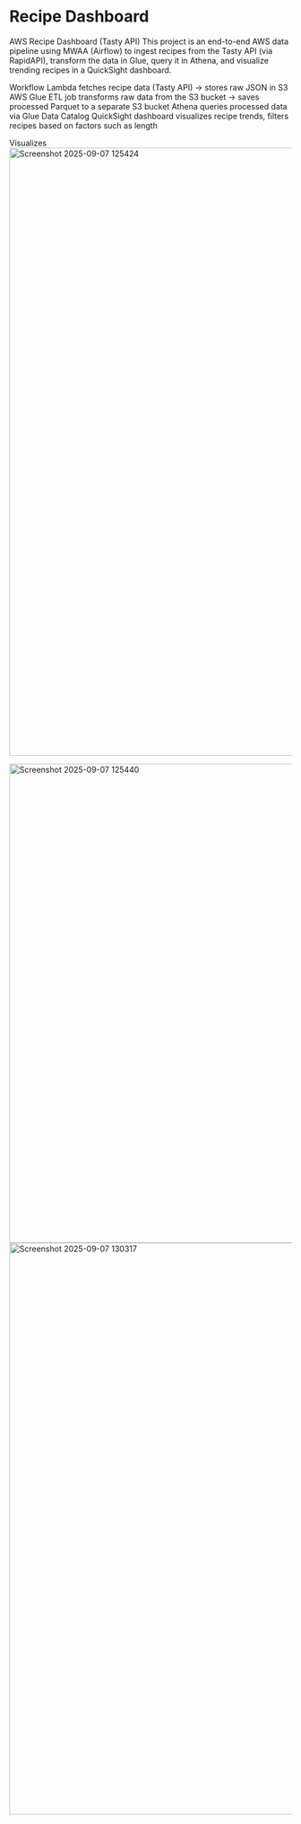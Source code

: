 # Recipe Dashboard
AWS Recipe Dashboard (Tasty API)
This project is an end-to-end AWS data pipeline using MWAA (Airflow) to ingest recipes from the Tasty API (via RapidAPI), transform the data in Glue, query it in Athena, and visualize trending recipes in a QuickSight dashboard.

Workflow
Lambda fetches recipe data (Tasty API) → stores raw JSON in S3
AWS Glue ETL job transforms raw data from the S3 bucket → saves processed Parquet to a separate S3 bucket
Athena queries processed data via Glue Data Catalog
QuickSight dashboard visualizes recipe trends, filters recipes based on factors such as length

Visualizes
<img width="2795" height="1084" alt="Screenshot 2025-09-07 125424" src="https://github.com/user-attachments/assets/232fccb3-9f91-4f6d-8de8-6b0937c5ce5a" />

<img width="1299" height="854" alt="Screenshot 2025-09-07 125440" src="https://github.com/user-attachments/assets/499c7cc7-5fc8-41ce-87ed-4b7cb8290601" />

<img width="1551" height="1019" alt="Screenshot 2025-09-07 130317" src="https://github.com/user-attachments/assets/ef760a27-a572-4994-ba38-006add84fa0d" />
